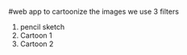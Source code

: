 #web app to cartoonize the images
we use 3 filters
1. pencil sketch
2. Cartoon 1
3. Cartoon 2

```


